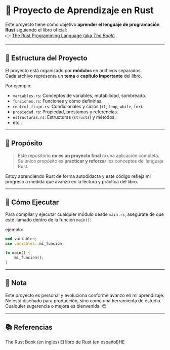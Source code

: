 # 📘 Proyecto de Aprendizaje en Rust

Este proyecto tiene como objetivo **aprender el lenguaje de programación Rust** siguiendo el libro oficial:  
👉 [The Rust Programming Language (aka *The Book*)](https://doc.rust-lang.org/book/)

---

## 📂 Estructura del Proyecto

El proyecto está organizado por **módulos** en archivos separados.  
Cada archivo representa un **tema** o **capítulo importante** del libro.

Por ejemplo:
- `variables.rs`: Conceptos de variables, mutabilidad, sombreado.
- `funciones.rs`: Funciones y cómo definirlas.
- `control_flujo.rs`: Condicionales y ciclos (`if`, `loop`, `while`, `for`).
- `propiedad.rs`: Propiedad, préstamos y referencias.
- `estructuras.rs`: Estructuras (`structs`) y métodos.
- etc..
---

## 🎯 Propósito

> Este repositorio **no es un proyecto final** ni una aplicación completa.  
> Su único propósito es **practicar y reforzar** los conceptos del lenguaje Rust.

Estoy aprendiendo Rust de forma autodidacta y este código refleja mi progreso a medida que avanzo en la lectura y práctica del libro.

---

## 🚀 Cómo Ejecutar

Para compilar y ejecutar cualquier módulo desde `main.rs`, asegúrate de que esté llamado dentro de la función `main()`:

ejemplo:

```rust
mod variables;
use variables::mi_funcion;

fn main() {
    mi_funcion();
}
```
---

## 🧠 Nota

Este proyecto es personal y evoluciona conforme avanzo en mi aprendizaje.
No está diseñado para producción, sino como una herramienta de estudio.
Cualquier sugerencia o mejora es bienvenida. 😊

---

## 📚 Referencias

The Rust Book (en inglés)
El libro de Rust (en español)HE